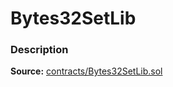 # Bytes32SetLib

### Description

**Source:** [contracts/Bytes32SetLib.sol](https://github.com/perifinance/peri-finance/blob/master/contracts/Bytes32SetLib.sol)
